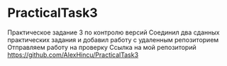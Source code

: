 # PracticalTask3
Практическое задание 3 по контролю версий
Соединил два сданных практических задания и добавил работу с удаленным репозиторием
Отправляем работу на проверку
Ссылка на мой репозиторий https://github.com/AlexHincu/PracticalTask3
